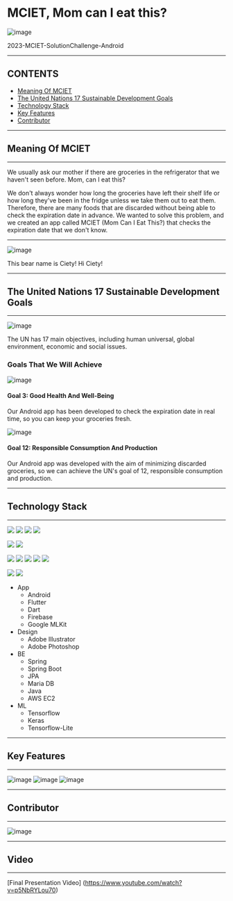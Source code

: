 # MCIET, Mom can I eat this?

<img alt="image" src="https://github.com/Leehunil/MCIET_BE/assets/104710245/ad13620e-3f45-4b98-81dc-21379ee3a5a3">

2023-MCIET-SolutionChallenge-Android

---

## CONTENTS
- [Meaning Of MCIET](#Meaning-Of-MCIET)
- [The United Nations 17 Sustainable Development Goals](#The-United-Nations-17-Sustainable-Development-Goals)
- [Technology Stack](#Technology-Stack)
- [Key Features](#Key-Features)
- [Contributor](#Contributor)

---

## Meaning Of MCIET

---

We usually ask our mother if there are groceries in the refrigerator that we haven't seen before. Mom, can I eat this?

We don't always wonder how long the groceries have left their shelf life or how long they've been in the fridge unless we take them out to eat them. Therefore, there are many foods that are discarded without being able to check the expiration date in advance. We wanted to solve this problem, and we created an app called MCIET (Mom Can I Eat This?) that checks the expiration date that we don't know.

---

<img alt="image" src="https://github.com/Leehunil/MCIET_BE/assets/104710245/178ba290-c9d6-4c84-b792-7718ee5fc649">

This bear name is Ciety! Hi Ciety!

---

## The United Nations 17 Sustainable Development Goals

---

<img alt="image" src="https://github.com/Leehunil/MCIET_BE/assets/104710245/93163901-c776-49e9-85c8-94ef2ee62118">

The UN has 17 main objectives, including human universal, global environment, economic and social issues.

### Goals That We Will Achieve

<img alt="image" src="https://github.com/Leehunil/MCIET_BE/assets/104710245/49104be8-587c-49f8-9598-a04f5d238411">

#### **Goal 3: Good Health And Well-Being**

Our Android app has been developed to check the expiration date in real time, so you can keep your groceries fresh.

<img alt="image" src="https://github.com/Leehunil/MCIET_BE/assets/104710245/43ed1bf5-02b0-4e24-80f2-fd199c8b44a3">

#### **Goal 12: Responsible Consumption And Production**

Our Android app was developed with the aim of minimizing discarded groceries, so we can achieve the UN's goal of 12, responsible consumption and production.

---

## Technology Stack

---



<img src="https://img.shields.io/badge/Android-3DDC84?style=flat-square&logo=Android&logoColor=white"/></a>
<img src="https://img.shields.io/badge/Flutter-02569B?style=flat-square&logo=Flutter&logoColor=white"/></a>
<img src="https://img.shields.io/badge/Dart-0175C2?style=flat-square&logo=Dart&logoColor=white"/></a>
<img src="https://img.shields.io/badge/Firebase-FFCA28?style=flat-square&logo=Firebase&logoColor=white"/></a>

<img src="https://img.shields.io/badge/Adobe Illustrator-0175C2?style=flat-square&logo=Adobe Illustrator&logoColor=white"/></a>
<img src="https://img.shields.io/badge/Adobe Photoshop-0175C2?style=flat-square&logo=Adobe Photoshop&logoColor=white"/></a>

<img src="https://img.shields.io/badge/Spring-6DB33F?style=flat-square&logo=Spring&logoColor=white"/></a>
<img src="https://img.shields.io/badge/Spring Boot-6DB33F?style=flat-square&logo=Spring Boot&logoColor=white"/></a>
<img src="https://img.shields.io/badge/MariaDB-003545?style=flat-square&logo=MariaDB&logoColor=white"/></a>
<img src="https://img.shields.io/badge/Java-007396?style=flat-square&logo=OpenJDK&logoColor=white"/></a>
<img src="https://img.shields.io/badge/Amazon AWS-232F3E?style=flat-square&logo=Amazon AWS&logoColor=white"/></a>

<img src="https://img.shields.io/badge/Keras-D00000?style=flat-square&logo=Keras&logoColor=white"/></a>
<img src="https://img.shields.io/badge/Tensorflow-FF6F00?style=flat-square&logo=Tensorflow&logoColor=white"/></a>


- App
  - Android
  - Flutter
  - Dart
  - Firebase
  - Google MLKit
- Design
  - Adobe Illustrator
  - Adobe Photoshop
- BE
  - Spring
  - Spring Boot
  - JPA
  - Maria DB
  - Java
  - AWS EC2
- ML
  - Tensorflow
  - Keras
  - Tensorflow-Lite

---

## Key Features

---

<img alt="image" src="https://github.com/Leehunil/MCIET_BE/assets/104710245/2c21a3d8-f15c-4d6e-80c7-61333de4bb71">

<img alt="image" src="https://github.com/Leehunil/MCIET_BE/assets/104710245/395cf6b8-d2cb-4b47-8bee-e9b2456a1636">

<img alt="image" src="https://github.com/Leehunil/MCIET_BE/assets/104710245/4116ad13-cca9-46db-8cb1-b014f20aa39e">

---

## Contributor

---

<img alt="image" src="https://github.com/Leehunil/MCIET_BE/assets/104710245/2f5d1969-eb69-4bdb-a2d8-8b95c518f929">

---

## Video

---

[Final Presentation Video] (https://www.youtube.com/watch?v=p5NbRYLou70)
